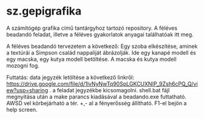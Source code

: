 # sz.gepigrafika
A számítógép grafika című tantárgyhoz tartozó repository. A féléves beadandó feladat, illetve a féléves gyakorlatok anyagai találhatóak itt meg.

A féléves beadandó tervezetem a következő:
Egy szoba elkészítése, aminek a textúrái a Simpson család nappaliját ábrázolják. Ide egy kanapé modell és egy macska, egy kutya modell betöltése. A macska és kutya modell mozogni fog.

Futtatás: data jegyzék letöltése a következő linkről: https://drive.google.com/file/d/1lvNyNwTq90SpLGKCUXNIP_9Zsh6cPQ_Q/view?usp=sharing . a feladat jegyzékbe kicsomagolni. shell.bat fájl megnyitása után a make parancs kiadásával a beadando.exe futtatható.
AWSD vel körbejárható a tér. +,- al a fényerősség állítható. F1-el bejön a help screen.
